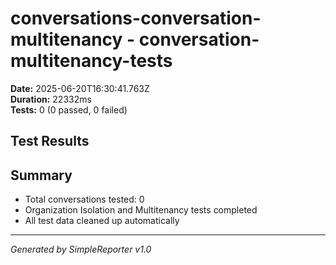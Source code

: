 # conversations-conversation-multitenancy - conversation-multitenancy-tests

**Date:** 2025-06-20T16:30:41.763Z  
**Duration:** 22332ms  
**Tests:** 0 (0 passed, 0 failed)

## Test Results



## Summary

- Total conversations tested: 0
- Organization Isolation and Multitenancy tests completed
- All test data cleaned up automatically

---
*Generated by SimpleReporter v1.0*
